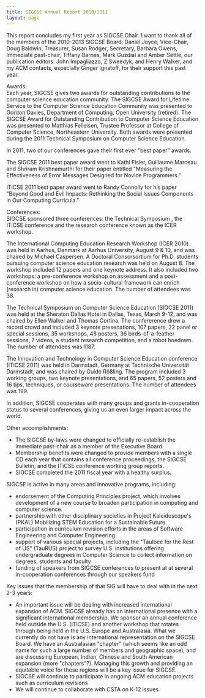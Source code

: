 ```yaml
---
title: SIGCSE Annual Report 2010/2011
layout: page
---
```


This report concludes my first year as SIGCSE Chair. I want to thank all
of the members of the 2010-2013 SIGCSE Board: Daniel Joyce, Vice-Chair,
Doug Baldwin, Treasurer, Susan Rodger, Secretary, Barbara Owens,
Immediate past-chair, Tiffany Barnes, Mark Guzdial and Amber Settle, our
publication editors: John Impagliazzo, Z Sweedyk, and Henry Walker, and
my ACM contacts, especially Ginger Ignatoff, for their support this past
year.

Awards:\
Each year, SIGCSE gives two awards for outstanding contributions to the
computer science education community. The SIGCSE Award for Lifetime
Service to the Computer Science Education Community was presented to
Gordon Davies, Department of Computing, Open University (retired). The
SIGCSE Award for Outstanding Contribution to Computer Science Education
was presented to Matthias Felleisen, Trustee Professor at College of
Computer Science, Northeastern University. Both awards were presented
during the 2011 Technical Symposium on Computer Science Education.

In 2011, two of our conferences gave their first ever \"best paper\"
awards.

The SIGCSE 2011 best paper award went to Kathi Fisler, Guillaume Marceau
and Shriram Krishnamurthi for their paper entitled \"Measuring the
Effectiveness of Error Messages Designed for Novice Programmers.\"

ITICSE 2011 best paper award went to Randy Connolly for his paper
\"Beyond Good and Evil Impacts: Rethinking the Social Issues Components
in Our Computing Curricula.\"

Conferences:\
SIGCSE sponsored three conferences: the Technical Symposium , the ITiCSE
conference and the research conference known as the ICER workshop.

The International Computing Education Research Workshop (ICER 2010) was
held in Aarhus, Denmark at Aarhus University, August 9 & 10, and was
chaired by Michael Caspersen. A Doctoral Consorsortium for Ph.D.
students pursuing computer science education research was held on August
8. The workshop included 12 papers and one keynote address. It also
included two workshops: a pre-conference workshop on assessment and a
post-conference workshop on how a socio-cultural framework can enrich
(research in) computer science education. The number of attendees was
38.

The Technical Symposium on Computer Science Education (SIGCSE 2011) was
held at the Sheraton Dallas Hotel in Dallas, Texas, March 9-12, and was
chaired by Ellen Walker and Thomas Cortina. The confererence drew a
record crowd and included 3 keynote presenations, 107 papers, 22 panel
or special sessions, 35 workshops, 48 posters, 36 birds-of-a-feather
sessions, 7 videos, a student research competition, and a robot hoedown.
The number of attendees was 1187.

The Innovation and Technology in Computer Science Education conference
(ITiCSE 2011) was held in Darmstadt, Germany at Technische Universität
Darmstadt, and was chaired by Guido Rößling. The program included 3
working groups, two keynote presentations, and 65 papers, 52 posters and
16 tips, techniques, or courseware presentations. The number of
attendees was 199.

In addition, SIGCSE cooperates with many groups and grants
in-cooperation status to several conferences, giving us an even larger
impact across the world.

Other accomplishments:

-   The SIGCSE by-laws were changed to officially re-establish the
    immediate past-chair as a member of the Executive Board.
-   Membership benefits were changed to provide members with a single CD
    each year that contains all conference proceedings, the SIGCSE
    Bulletin, and the ITiCSE conference working group reports.
-   SIGCSE completed the 2011 fiscal year with a healthy surplus.

SIGCSE is active in many areas and innovative programs, including:

-   endorsement of the Computing Principles project, which involves
    development of a new course to broaden participation in computing
    and computer science.
-   partnership with other disciplinary societies in Project
    Kaleidoscope\'s (PKAL) Mobilizing STEM Education for a Sustainable
    Future.
-   participation in curriculum revision efforts in the areas of
    Software Engineering and Computer Engineering
-   support of various special projects, including the \"Taulbee for the
    Rest of US\" (TauRUS) project to survey U.S. institutions offering
    undergraduate degrees in Computer Science to collect information on
    degrees, students and faculty
-   funding of speakers from SIGCSE conferences to present at at several
    in-cooperation conferences through our speakers fund

Key issues that the membership of that SIG will have to deal with in the
next 2-3 years:

-   An important issue will be dealing with increased international
    expansion of ACM. SIGCSE already has an international presence with
    a significant international membership. We sponsor an annual
    conference held outside the U.S. (ITiCSE) and another workshop that
    rotates through being held in the U.S. Europe and Australasia. What
    we currently do not have is any international representation on the
    SIGCSE Board. We have an Australasian \"chapter\" (which seems like
    an odd name for such a large number of members and geographic
    space), and are discussing European, Indian, Chinese and South
    American expansion (more \"chapters\"?). Managing this growth and
    providing an equitable voice for these regions will be a key issue
    for SIGCSE.
-   SIGCSE will continue to participate in ongoing ACM education
    projects such as curriculum revisions
-   We will continue to collaborate with CSTA on K-12 issues.
